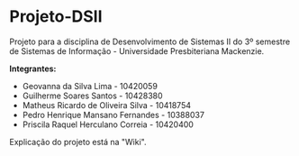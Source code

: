 # Projeto-DSII
Projeto para a disciplina de Desenvolvimento de Sistemas II do 3º semestre de Sistemas de Informação - Universidade Presbiteriana Mackenzie.

**Integrantes:**
- Geovanna da Silva Lima - 10420059
- Guilherme Soares Santos - 10428380
- Matheus Ricardo de Oliveira Silva - 10418754
- Pedro Henrique Mansano Fernandes - 10388037
- Priscila Raquel Herculano Correia - 10420400
  
Explicação do projeto está na "Wiki".
